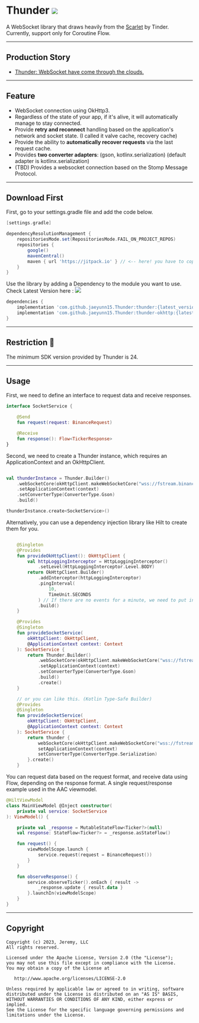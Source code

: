 # Thunder [![](https://jitpack.io/v/jaeyunn15/Thunder.svg)](https://jitpack.io/#jaeyunn15/Thunder)

A WebSocket library that draws heavily from the [Scarlet](https://github.com/Tinder/Scarlet) by Tinder.     
Currently, support only for Coroutine Flow.     

---
## Production Story
- [Thunder: WebSocket have come through the clouds.](https://medium.com/proandroiddev/%EF%B8%8Fthunder-websocket-have-come-through-the-clouds-4db1a9b31ffa)

---
## Feature
- WebSocket connection using OkHttp3.
- Regardless of the state of your app, if it's alive, it will automatically manage to stay connected. 
- Provide **retry and reconnect** handling based on the application's network and socket state.     (I called it valve cache, recovery cache)
- Provide the ability to **automatically recover requests** via the last request cache.
- Provides **two converter adapters**: (gson, kotlinx.serialization) (default adapter is kotlinx.serialization)
- (TBD) Provides a websocket connection based on the Stomp Message Protocol.

---
## Download First

First, go to your settings.gradle file and add the code below.
~~~ groovy
[settings.gradle]

dependencyResolutionManagement {
    repositoriesMode.set(RepositoriesMode.FAIL_ON_PROJECT_REPOS)
    repositories {
        google()
        mavenCentral()
        maven { url 'https://jitpack.io' } // <-- here! you have to copy & paste
    }
}
~~~

Use the library by adding a Dependency to the module you want to use.    
Check Latest Version here : [![](https://jitpack.io/v/jaeyunn15/Thunder.svg)](https://jitpack.io/#jaeyunn15/Thunder)
~~~ groovy
dependencies {
    implementation 'com.github.jaeyunn15.Thunder:thunder:{latest_version}'
    implementation 'com.github.jaeyunn15.Thunder:thunder-okhttp:{latest_version}'
}
~~~

---
## Restriction 🚨
The minimum SDK version provided by Thunder is 24.



---
## Usage

First, we need to define an interface to request data and receive responses.
~~~ kotlin
interface SocketService {

    @Send
    fun request(request: BinanceRequest)

    @Receive
    fun response(): Flow<TickerResponse>
}
~~~


Second, we need to create a Thunder instance, which requires an ApplicationContext and an OkHttpClient.
~~~ kotlin

val thunderInstance = Thunder.Builder()
    .webSocketCore(okHttpClient.makeWebSocketCore("wss://fstream.binance.com/stream"))
    .setApplicationContext(context)
    .setConverterType(ConverterType.Gson)
    .build()

thunderInstance.create<SocketService>()
~~~



Alternatively, you can use a dependency injection library like Hilt to create them for you.

~~~ kotlin

    @Singleton
    @Provides
    fun provideOkHttpClient(): OkHttpClient {
        val httpLoggingInterceptor = HttpLoggingInterceptor()
            .setLevel(HttpLoggingInterceptor.Level.BODY)
        return OkHttpClient.Builder()
            .addInterceptor(httpLoggingInterceptor)
            .pingInterval(
                10,
                TimeUnit.SECONDS
            ) // If there are no events for a minute, we need to put in some code for ping pong to output a socket connection error from okhttp.
            .build()
    }

    @Provides
    @Singleton
    fun provideSocketService(
        okHttpClient: OkHttpClient,
        @ApplicationContext context: Context
    ): SocketService {
        return Thunder.Builder()
            .webSocketCore(okHttpClient.makeWebSocketCore("wss://fstream.binance.com/stream"))
            .setApplicationContext(context)
            .setConverterType(ConverterType.Gson)
            .build()
            .create()
    }

    // or you can like this. (Kotlin Type-Safe Builder)
    @Provides
    @Singleton
    fun provideSocketService(
        okHttpClient: OkHttpClient,
        @ApplicationContext context: Context
    ): SocketService {
        return thunder {
            webSocketCore(okHttpClient.makeWebSocketCore("wss://fstream.binance.com/stream"))
            setApplicationContext(context)
            setConverterType(ConverterType.Serialization)
        }.create()
    }
~~~



You can request data based on the request format, and receive data using Flow, depending on the response format.
A single request/response example used in the AAC viewmodel.

~~~ kotlin
@HiltViewModel
class MainViewModel @Inject constructor(
    private val service: SocketService
): ViewModel() {

    private val _response = MutableStateFlow<Ticker?>(null)
    val response: StateFlow<Ticker?> = _response.asStateFlow()

    fun request() {
        viewModelScope.launch {            
            service.request(request = BinanceRequest())
        }
    }

    fun observeResponse() {
        service.observeTicker().onEach { result ->
            _response.update { result.data }
        }.launchIn(viewModelScope)
    }
}
~~~

---


## Copyright
~~~
Copyright (c) 2023, Jeremy, LLC
All rights reserved.

Licensed under the Apache License, Version 2.0 (the "License");
you may not use this file except in compliance with the License.
You may obtain a copy of the License at

   http://www.apache.org/licenses/LICENSE-2.0

Unless required by applicable law or agreed to in writing, software
distributed under the License is distributed on an "AS IS" BASIS,
WITHOUT WARRANTIES OR CONDITIONS OF ANY KIND, either express or implied.
See the License for the specific language governing permissions and
limitations under the License.
~~~
